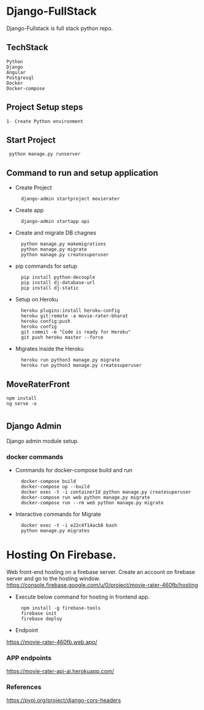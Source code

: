 # Django-FullStack

Django-Fullstack is full stack python repo. 

## TechStack

    Python
    Django
    Angular
    Postgresql
    Docker
    Docker-compose

## Project Setup steps

    1- Create Python environment

## Start Project

     python manage.py runserver

## Command to run and setup application 

- Create Project 
  
        django-admin startproject movierater 
- Create app
            
        django-admin startapp api

- Create and migrate DB chagnes
  
        python manage.py makemigrations
        python manage.py migrate
        python manage.py createsuperuser 
     
- pip commands for setup
 
        pip install python-decouple
        pip install dj-database-url
        pip install dj-static
     
- Setup on Heroku
          
        heroku plugins:install heroku-config
        heroku git:remote -a movie-rater-bharat
        heroku config:push
        heroku config
        git commit -m "Code is ready for Heroku"
        git push heroku master --force
- Migrates inside the Heroku 
  
        heroku run python3 manage.py migrate
        heroku run python3 manage.py createsuperuser


## MoveRaterFront
    npm install
    ng serve -o

#
## Django Admin

Django admin module setup. 

### docker commands 

- Commands for docker-compose build and run
  
        docker-compose build 
        docker-compose up --build 
        docker exec -t -i containerId python manage.py createsuperuser
        docker-compose run web python manage.py migrate
        docker-compose run --rm web python manage.py migrate
 
- Interactive commands for Migrate
    
        docker exec -t -i e22c4f14acb8 bash
        python manage.py migrates

# Hosting On Firebase.

Web front-end hosting on a firebase server. 
Create an account on firebase server and go to the hosting window.
https://console.firebase.google.com/u/0/project/movie-rater-460fb/hosting
    
- Execute below command for hosting in frontend app.
  
        npm install -g firebase-tools
        firebase init
        firebase deploy
  
- Endpoint
   
https://movie-rater-460fb.web.app/ 

### APP endpoints

https://movie-rater-api-ai.herokuapp.com/

### References
 
https://pypi.org/project/django-cors-headers
